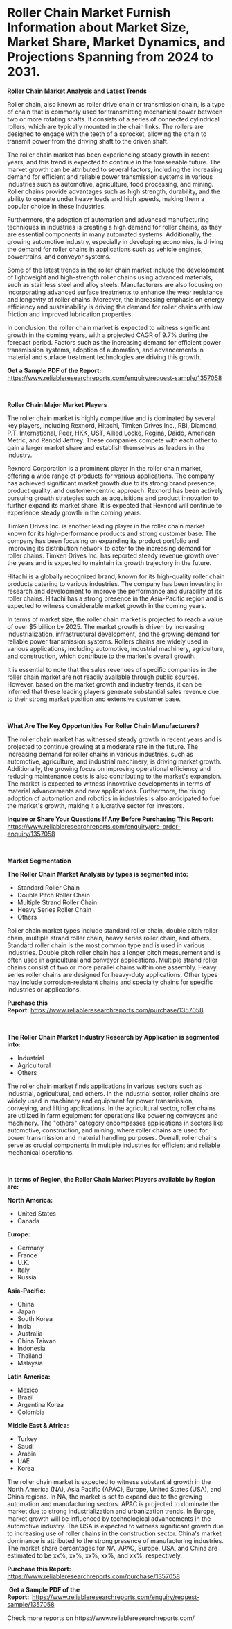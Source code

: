 <p><h1>Roller Chain Market Furnish Information about Market Size, Market Share, Market Dynamics, and Projections Spanning from 2024 to 2031.</h1></p><p><strong>Roller Chain Market Analysis and Latest Trends</strong></p>
<p><p>Roller chain, also known as roller drive chain or transmission chain, is a type of chain that is commonly used for transmitting mechanical power between two or more rotating shafts. It consists of a series of connected cylindrical rollers, which are typically mounted in the chain links. The rollers are designed to engage with the teeth of a sprocket, allowing the chain to transmit power from the driving shaft to the driven shaft.</p><p>The roller chain market has been experiencing steady growth in recent years, and this trend is expected to continue in the foreseeable future. The market growth can be attributed to several factors, including the increasing demand for efficient and reliable power transmission systems in various industries such as automotive, agriculture, food processing, and mining. Roller chains provide advantages such as high strength, durability, and the ability to operate under heavy loads and high speeds, making them a popular choice in these industries.</p><p>Furthermore, the adoption of automation and advanced manufacturing techniques in industries is creating a high demand for roller chains, as they are essential components in many automated systems. Additionally, the growing automotive industry, especially in developing economies, is driving the demand for roller chains in applications such as vehicle engines, powertrains, and conveyor systems.</p><p>Some of the latest trends in the roller chain market include the development of lightweight and high-strength roller chains using advanced materials, such as stainless steel and alloy steels. Manufacturers are also focusing on incorporating advanced surface treatments to enhance the wear resistance and longevity of roller chains. Moreover, the increasing emphasis on energy efficiency and sustainability is driving the demand for roller chains with low friction and improved lubrication properties.</p><p>In conclusion, the roller chain market is expected to witness significant growth in the coming years, with a projected CAGR of 9.7% during the forecast period. Factors such as the increasing demand for efficient power transmission systems, adoption of automation, and advancements in material and surface treatment technologies are driving this growth.</p></p>
<p><strong>Get a Sample PDF of the Report:&nbsp;</strong> <a href="https://www.reliableresearchreports.com/enquiry/request-sample/1357058">https://www.reliableresearchreports.com/enquiry/request-sample/1357058</a></p>
<p>&nbsp;</p>
<p><strong>Roller Chain Major Market Players</strong></p>
<p><p>The roller chain market is highly competitive and is dominated by several key players, including Rexnord, Hitachi, Timken Drives Inc., RBI, Diamond, P.T. International, Peer, HKK, UST, Allied Locke, Regina, Daido, American Metric, and Renold Jeffrey. These companies compete with each other to gain a larger market share and establish themselves as leaders in the industry.</p><p>Rexnord Corporation is a prominent player in the roller chain market, offering a wide range of products for various applications. The company has achieved significant market growth due to its strong brand presence, product quality, and customer-centric approach. Rexnord has been actively pursuing growth strategies such as acquisitions and product innovation to further expand its market share. It is expected that Rexnord will continue to experience steady growth in the coming years.</p><p>Timken Drives Inc. is another leading player in the roller chain market known for its high-performance products and strong customer base. The company has been focusing on expanding its product portfolio and improving its distribution network to cater to the increasing demand for roller chains. Timken Drives Inc. has reported steady revenue growth over the years and is expected to maintain its growth trajectory in the future.</p><p>Hitachi is a globally recognized brand, known for its high-quality roller chain products catering to various industries. The company has been investing in research and development to improve the performance and durability of its roller chains. Hitachi has a strong presence in the Asia-Pacific region and is expected to witness considerable market growth in the coming years.</p><p>In terms of market size, the roller chain market is projected to reach a value of over $5 billion by 2025. The market growth is driven by increasing industrialization, infrastructural development, and the growing demand for reliable power transmission systems. Rollers chains are widely used in various applications, including automotive, industrial machinery, agriculture, and construction, which contribute to the market's overall growth.</p><p>It is essential to note that the sales revenues of specific companies in the roller chain market are not readily available through public sources. However, based on the market growth and industry trends, it can be inferred that these leading players generate substantial sales revenue due to their strong market position and extensive customer base.</p></p>
<p>&nbsp;</p>
<p><strong>What Are The Key Opportunities For Roller Chain Manufacturers?</strong></p>
<p><p>The roller chain market has witnessed steady growth in recent years and is projected to continue growing at a moderate rate in the future. The increasing demand for roller chains in various industries, such as automotive, agriculture, and industrial machinery, is driving market growth. Additionally, the growing focus on improving operational efficiency and reducing maintenance costs is also contributing to the market's expansion. The market is expected to witness innovative developments in terms of material advancements and new applications. Furthermore, the rising adoption of automation and robotics in industries is also anticipated to fuel the market's growth, making it a lucrative sector for investors.</p></p>
<p><strong>Inquire or Share Your Questions If Any Before Purchasing This Report:</strong> <a href="https://www.reliableresearchreports.com/enquiry/pre-order-enquiry/1357058">https://www.reliableresearchreports.com/enquiry/pre-order-enquiry/1357058</a></p>
<p>&nbsp;</p>
<p><strong>Market Segmentation</strong></p>
<p><strong>The Roller Chain Market Analysis by types is segmented into:</strong></p>
<p><ul><li>Standard Roller Chain</li><li>Double Pitch Roller Chain</li><li>Multiple Strand Roller Chain</li><li>Heavy Series Roller Chain</li><li>Others</li></ul></p>
<p><p>Roller chain market types include standard roller chain, double pitch roller chain, multiple strand roller chain, heavy series roller chain, and others. Standard roller chain is the most common type and is used in various industries. Double pitch roller chain has a longer pitch measurement and is often used in agricultural and conveyor applications. Multiple strand roller chains consist of two or more parallel chains within one assembly. Heavy series roller chains are designed for heavy-duty applications. Other types may include corrosion-resistant chains and specialty chains for specific industries or applications.</p></p>
<p><strong>Purchase this Report:&nbsp;</strong><a href="https://www.reliableresearchreports.com/purchase/1357058">https://www.reliableresearchreports.com/purchase/1357058</a></p>
<p>&nbsp;</p>
<p><strong>The Roller Chain Market Industry Research by Application is segmented into:</strong></p>
<p><ul><li>Industrial</li><li>Agricultural</li><li>Others</li></ul></p>
<p><p>The roller chain market finds applications in various sectors such as industrial, agricultural, and others. In the industrial sector, roller chains are widely used in machinery and equipment for power transmission, conveying, and lifting applications. In the agricultural sector, roller chains are utilized in farm equipment for operations like powering conveyors and machinery. The "others" category encompasses applications in sectors like automotive, construction, and mining, where roller chains are used for power transmission and material handling purposes. Overall, roller chains serve as crucial components in multiple industries for efficient and reliable mechanical operations.</p></p>
<p>&nbsp;</p>
<p><strong>In terms of Region, the Roller Chain Market Players available by Region are:</strong></p>
<p>
    <p> <strong> North America: </strong>
        <ul>
            <li>United States</li>
            <li>Canada</li>
        </ul>
        </p> 
    <p> <strong> Europe: </strong>
        <ul>
            <li>Germany</li>
            <li>France</li>
            <li>U.K.</li>
            <li>Italy</li>
            <li>Russia</li>
        </ul>
        </p> 
    <p> <strong> Asia-Pacific: </strong>
        <ul>
            <li>China</li>
            <li>Japan</li>
            <li>South Korea</li>
            <li>India</li>
            <li>Australia</li>
            <li>China Taiwan</li>
            <li>Indonesia</li>
            <li>Thailand</li>
            <li>Malaysia</li>
        </ul>
        </p> 
    <p> <strong> Latin America: </strong>
        <ul>
            <li>Mexico</li>
            <li>Brazil</li>
            <li>Argentina Korea</li>
            <li>Colombia</li>
        </ul>
        </p> 
    <p> <strong> Middle East & Africa: </strong>
        <ul>
            <li>Turkey</li>
            <li>Saudi</li>
            <li>Arabia</li>
            <li>UAE</li>
            <li>Korea</li>
        </ul>
    </p>
    </p>
<p><p>The roller chain market is expected to witness substantial growth in the North America (NA), Asia Pacific (APAC), Europe, United States (USA), and China regions. In NA, the market is set to expand due to the growing automation and manufacturing sectors. APAC is projected to dominate the market due to strong industrialization and urbanization trends. In Europe, market growth will be influenced by technological advancements in the automotive industry. The USA is expected to witness significant growth due to increasing use of roller chains in the construction sector. China's market dominance is attributed to the strong presence of manufacturing industries. The market share percentages for NA, APAC, Europe, USA, and China are estimated to be xx%, xx%, xx%, xx%, and xx%, respectively.</p></p>
<p><strong>Purchase this Report: </strong><a href="https://www.reliableresearchreports.com/purchase/1357058">https://www.reliableresearchreports.com/purchase/1357058</a></p>
<p>&nbsp;<strong>Get a Sample PDF of the Report:&nbsp;&nbsp;</strong><a href="https://www.reliableresearchreports.com/enquiry/request-sample/1357058">https://www.reliableresearchreports.com/enquiry/request-sample/1357058</a></p>
<p><strong></strong></p>
<p>Check more reports on https://www.reliableresearchreports.com/</p>